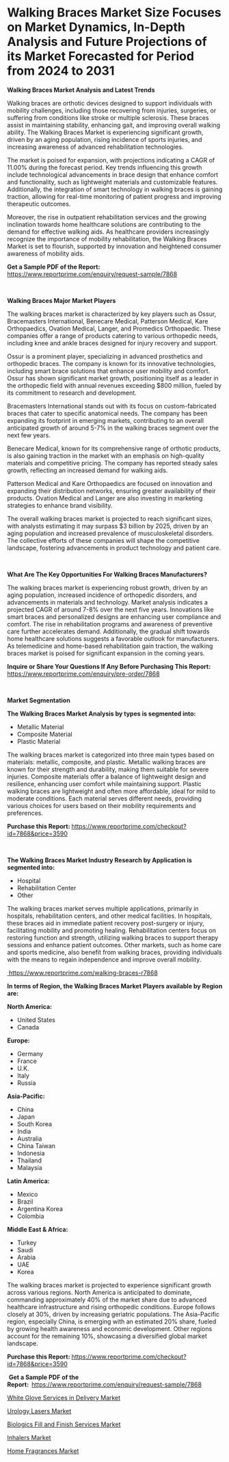<p><h1>Walking Braces Market Size Focuses on Market Dynamics, In-Depth Analysis and Future Projections of its Market Forecasted for Period from 2024 to 2031</h1></p><p><strong>Walking Braces Market Analysis and Latest Trends</strong></p>
<p><p>Walking braces are orthotic devices designed to support individuals with mobility challenges, including those recovering from injuries, surgeries, or suffering from conditions like stroke or multiple sclerosis. These braces assist in maintaining stability, enhancing gait, and improving overall walking ability. The Walking Braces Market is experiencing significant growth, driven by an aging population, rising incidence of sports injuries, and increasing awareness of advanced rehabilitation technologies.</p><p>The market is poised for expansion, with projections indicating a CAGR of 11.00% during the forecast period. Key trends influencing this growth include technological advancements in brace design that enhance comfort and functionality, such as lightweight materials and customizable features. Additionally, the integration of smart technology in walking braces is gaining traction, allowing for real-time monitoring of patient progress and improving therapeutic outcomes. </p><p>Moreover, the rise in outpatient rehabilitation services and the growing inclination towards home healthcare solutions are contributing to the demand for effective walking aids. As healthcare providers increasingly recognize the importance of mobility rehabilitation, the Walking Braces Market is set to flourish, supported by innovation and heightened consumer awareness of mobility aids.</p></p>
<p><strong>Get a Sample PDF of the Report:&nbsp;</strong> <a href="https://www.reportprime.com/enquiry/request-sample/7868?utm_campaign=38&utm_medium=2&utm_source=Github&utm_content=ia&utm_term=26112024&utm_id=walking-braces">https://www.reportprime.com/enquiry/request-sample/7868</a></p>
<p>&nbsp;</p>
<p><strong>Walking Braces Major Market Players</strong></p>
<p><p>The walking braces market is characterized by key players such as Ossur, Bracemasters International, Benecare Medical, Patterson Medical, Kare Orthopaedics, Ovation Medical, Langer, and Promedics Orthopaedic. These companies offer a range of products catering to various orthopedic needs, including knee and ankle braces designed for injury recovery and support.</p><p>Ossur is a prominent player, specializing in advanced prosthetics and orthopedic braces. The company is known for its innovative technologies, including smart brace solutions that enhance user mobility and comfort. Ossur has shown significant market growth, positioning itself as a leader in the orthopedic field with annual revenues exceeding $800 million, fueled by its commitment to research and development.</p><p>Bracemasters International stands out with its focus on custom-fabricated braces that cater to specific anatomical needs. The company has been expanding its footprint in emerging markets, contributing to an overall anticipated growth of around 5-7% in the walking braces segment over the next few years.</p><p>Benecare Medical, known for its comprehensive range of orthotic products, is also gaining traction in the market with an emphasis on high-quality materials and competitive pricing. The company has reported steady sales growth, reflecting an increased demand for walking aids.</p><p>Patterson Medical and Kare Orthopaedics are focused on innovation and expanding their distribution networks, ensuring greater availability of their products. Ovation Medical and Langer are also investing in marketing strategies to enhance brand visibility.</p><p>The overall walking braces market is projected to reach significant sizes, with analysts estimating it may surpass $3 billion by 2025, driven by an aging population and increased prevalence of musculoskeletal disorders. The collective efforts of these companies will shape the competitive landscape, fostering advancements in product technology and patient care.</p></p>
<p>&nbsp;</p>
<p><strong>What Are The Key Opportunities For Walking Braces Manufacturers?</strong></p>
<p><p>The walking braces market is experiencing robust growth, driven by an aging population, increased incidence of orthopedic disorders, and advancements in materials and technology. Market analysis indicates a projected CAGR of around 7-8% over the next five years. Innovations like smart braces and personalized designs are enhancing user compliance and comfort. The rise in rehabilitation programs and awareness of preventive care further accelerates demand. Additionally, the gradual shift towards home healthcare solutions suggests a favorable outlook for manufacturers. As telemedicine and home-based rehabilitation gain traction, the walking braces market is poised for significant expansion in the coming years.</p></p>
<p><strong>Inquire or Share Your Questions If Any Before Purchasing This Report:</strong> <a href="https://www.reportprime.com/enquiry/pre-order/7868?utm_campaign=38&utm_medium=2&utm_source=Github&utm_content=ia&utm_term=26112024&utm_id=walking-braces">https://www.reportprime.com/enquiry/pre-order/7868</a></p>
<p>&nbsp;</p>
<p><strong>Market Segmentation</strong></p>
<p><strong>The Walking Braces Market Analysis by types is segmented into:</strong></p>
<p><ul><li>Metallic Material</li><li>Composite Material</li><li>Plastic Material</li></ul></p>
<p><p>The walking braces market is categorized into three main types based on materials: metallic, composite, and plastic. Metallic walking braces are known for their strength and durability, making them suitable for severe injuries. Composite materials offer a balance of lightweight design and resilience, enhancing user comfort while maintaining support. Plastic walking braces are lightweight and often more affordable, ideal for mild to moderate conditions. Each material serves different needs, providing various choices for users based on their mobility requirements and preferences.</p></p>
<p><strong>Purchase this Report:&nbsp;</strong><a href="https://www.reportprime.com/checkout?id=7868&price=3590&utm_campaign=38&utm_medium=2&utm_source=Github&utm_content=ia&utm_term=26112024&utm_id=walking-braces">https://www.reportprime.com/checkout?id=7868&price=3590</a></p>
<p>&nbsp;</p>
<p><strong>The Walking Braces Market Industry Research by Application is segmented into:</strong></p>
<p><ul><li>Hospital</li><li>Rehabilitation Center</li><li>Other</li></ul></p>
<p><p>The walking braces market serves multiple applications, primarily in hospitals, rehabilitation centers, and other medical facilities. In hospitals, these braces aid in immediate patient recovery post-surgery or injury, facilitating mobility and promoting healing. Rehabilitation centers focus on restoring function and strength, utilizing walking braces to support therapy sessions and enhance patient outcomes. Other markets, such as home care and sports medicine, also benefit from walking braces, providing individuals with the means to regain independence and improve overall mobility.</p></p>
<p><a href="https://www.reportprime.com/walking-braces-r7868?utm_campaign=38&utm_medium=2&utm_source=Github&utm_content=ia&utm_term=26112024&utm_id=walking-braces">&nbsp;https://www.reportprime.com/walking-braces-r7868</a></p>
<p><strong>In terms of Region, the Walking Braces Market Players available by Region are:</strong></p>
<p>
    <p> <strong> North America: </strong>
        <ul>
            <li>United States</li>
            <li>Canada</li>
        </ul>
        </p> 
    <p> <strong> Europe: </strong>
        <ul>
            <li>Germany</li>
            <li>France</li>
            <li>U.K.</li>
            <li>Italy</li>
            <li>Russia</li>
        </ul>
        </p> 
    <p> <strong> Asia-Pacific: </strong>
        <ul>
            <li>China</li>
            <li>Japan</li>
            <li>South Korea</li>
            <li>India</li>
            <li>Australia</li>
            <li>China Taiwan</li>
            <li>Indonesia</li>
            <li>Thailand</li>
            <li>Malaysia</li>
        </ul>
        </p> 
    <p> <strong> Latin America: </strong>
        <ul>
            <li>Mexico</li>
            <li>Brazil</li>
            <li>Argentina Korea</li>
            <li>Colombia</li>
        </ul>
        </p> 
    <p> <strong> Middle East & Africa: </strong>
        <ul>
            <li>Turkey</li>
            <li>Saudi</li>
            <li>Arabia</li>
            <li>UAE</li>
            <li>Korea</li>
        </ul>
    </p>
    </p>
<p><p>The walking braces market is projected to experience significant growth across various regions. North America is anticipated to dominate, commanding approximately 40% of the market share due to advanced healthcare infrastructure and rising orthopedic conditions. Europe follows closely at 30%, driven by increasing geriatric populations. The Asia-Pacific region, especially China, is emerging with an estimated 20% share, fueled by growing health awareness and economic development. Other regions account for the remaining 10%, showcasing a diversified global market landscape.</p></p>
<p><strong>Purchase this Report: </strong><a href="https://www.reportprime.com/checkout?id=7868&price=3590&utm_campaign=38&utm_medium=2&utm_source=Github&utm_content=ia&utm_term=26112024&utm_id=walking-braces">https://www.reportprime.com/checkout?id=7868&price=3590</a></p>
<p>&nbsp;<strong>Get a Sample PDF of the Report:&nbsp;&nbsp;</strong><a href="https://www.reportprime.com/enquiry/request-sample/7868?utm_campaign=38&utm_medium=2&utm_source=Github&utm_content=ia&utm_term=26112024&utm_id=walking-braces">https://www.reportprime.com/enquiry/request-sample/7868</a></p>
<p><strong></strong></p>
<p><p><a href="https://issuu.com/reportprime-2/docs/white-glove-services-in-delivery-ma_5617727d42f608?utm_campaign=38&utm_medium=2&utm_source=Github&utm_content=ia&utm_term=26112024&utm_id=walking-braces">White Glove Services in Delivery Market</a></p><p><a href="https://github.com/petbigbeepjn/Market-Research-Report-List-1/blob/main/urology-lasers-market.md?utm_campaign=38&utm_medium=2&utm_source=Github&utm_content=ia&utm_term=26112024&utm_id=walking-braces">Urology Lasers Market</a></p><p><a href="https://issuu.com/reportprime-2/docs/biologics-fill-and-finish-services-_011df9b9c12de0?utm_campaign=38&utm_medium=2&utm_source=Github&utm_content=ia&utm_term=26112024&utm_id=walking-braces">Biologics Fill and Finish Services Market</a></p><p><a href="https://github.com/NasrinKhan99/Market-Research-Report-List-1/blob/main/inhalers-market.md?utm_campaign=38&utm_medium=2&utm_source=Github&utm_content=ia&utm_term=26112024&utm_id=walking-braces">Inhalers Market</a></p><p><a href="https://www.linkedin.com/pulse/home-fragrances-market-size-share-growth-analysis-type-dvdfe?utm_campaign=38&utm_medium=2&utm_source=Github&utm_content=ia&utm_term=26112024&utm_id=walking-braces">Home Fragrances Market</a></p></p>